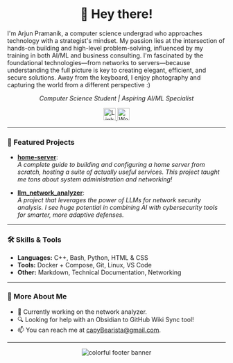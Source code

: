 <h1 align="center">👋 Hey there!</h1>


I'm Arjun Pramanik, a computer science undergrad who approaches technology with a strategist's mindset. My passion lies at the intersection of hands-on building and high-level problem-solving, influenced by my training in both AI/ML and business consulting. I'm fascinated by the foundational technologies—from networks to servers—because understanding the full picture is key to creating elegant, efficient, and secure solutions. Away from the keyboard, I enjoy photography and capturing the world from a different perspective :)

<p align="center">
  <em>Computer Science Student | Aspiring AI/ML Specialist</em>
</p>
<p align="center">

<!-- Website badges -->
  <a href="https://linkedin.com/in/arjun-pramanik" title="LinkedIn">
    <img src="https://img.shields.io/badge/LinkedIn-0A66C2?logo=linkedin&logoColor=white&style=for-the-badge" alt="LinkedIn" height="28"/>
  </a>
  
  <a href="https://capybearista.github.io/" title="Website">
    <img src="https://img.shields.io/badge/Website-4F8EF7?style=for-the-badge" alt="Website" height="28"/>
  </a>
</p>

---

### 🌟 Featured Projects

- [**home-server**](https://github.com/capyBearista/home-server):  
  *A complete guide to building and configuring a home server from scratch, hosting a suite of actually useful services. This project taught me tons about system administration and networking!*

- [**llm_network_analyzer**](https://github.com/capyBearista/llm_network_analyzer):  
  *A project that leverages the power of LLMs for network security analysis. I see huge potential in combining AI with cybersecurity tools for smarter, more adaptive defenses.*

---

### 🛠️ Skills & Tools

- **Languages:** C++, Bash, Python, HTML & CSS
- **Tools:** Docker + Compose, Git, Linux, VS Code
- **Other:** Markdown, Technical Documentation, Networking

---

### 🌈 More About Me

-  🔭 Currently working on the network analyzer.
-  🔍 Looking for help with an Obsidian to GitHub Wiki Sync tool!
-  📫 You can reach me at capyBearista@gmail.com.

---

<!-- Animated Divider -->
<p align="center"> <img src="https://capsule-render.vercel.app/api?type=waving&color=gradient&height=120&section=footer" alt="colorful footer banner"/></p>
